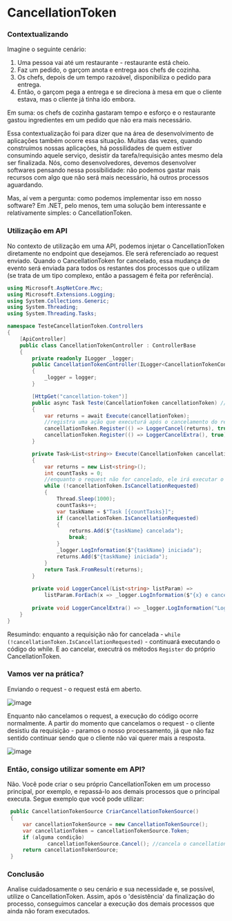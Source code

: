 # CancellationToken
### Contextualizando
Imagine o seguinte cenário: 
1. Uma pessoa vai até um restaurante - restaurante está cheio.
2. Faz um pedido, o garçom anota e entrega aos chefs de cozinha. 
3. Os chefs, depois de um tempo razoável, disponibiliza o pedido para entrega. 
4. Então, o garçom pega a entrega e se direciona à mesa em que o cliente estava, mas o cliente já tinha ido embora.

Em suma: os chefs de cozinha gastaram tempo e esforço e o restaurante gastou ingredientes em um pedido que não era mais necessário.

Essa contextualização foi para dizer que na área de desenvolvimento de aplicações também ocorre essa situação.
Muitas das vezes, quando construímos nossas aplicações, há possilidades de quem estiver consumindo aquele serviço, desistir da tarefa/requisição antes mesmo dela ser finalizada.
Nós, como desenvolvedores, devemos desenvolver softwares pensando nessa possibilidade: não podemos gastar mais recursos com algo que não será mais necessário, há outros processos aguardando. 

Mas, aí vem a pergunta: como podemos implementar isso em nosso software?
Em .NET, pelo menos, tem uma solução bem interessante e relativamente simples: o CancellationToken.
### Utilização em API
No contexto de utilização em uma API, podemos injetar o CancellationToken diretamente no endpoint que desejamos. Ele será referenciado ao request enviado.
Quando o CancellationToken for cancelado, essa mudança de evento será enviada para todos os restantes dos processos que o utilizam (se trata de um tipo complexo, então a passagem é feita por referência).
```c#
using Microsoft.AspNetCore.Mvc;
using Microsoft.Extensions.Logging;
using System.Collections.Generic;
using System.Threading;
using System.Threading.Tasks;

namespace TesteCancellationToken.Controllers
{
    [ApiController]
    public class CancellationTokenController : ControllerBase
    {
        private readonly ILogger _logger;
        public CancellationTokenController(ILogger<CancellationTokenController> logger)
        {
            _logger = logger;
        }

        [HttpGet("cancellation-token")]
        public async Task Teste(CancellationToken cancellationToken) // recebendo o token automaticamente referente ao request
        {
            var returns = await Execute(cancellationToken);
            //registra uma ação que executurá após o cancelamento do request (pode inserir mais de um Register)
            cancellationToken.Register(() => LoggerCancel(returns), true);
            cancellationToken.Register(() => LoggerCancelExtra(), true);
        }

        private Task<List<string>> Execute(CancellationToken cancellationToken)
        {
            var returns = new List<string>();
            int countTasks = 0;
            //enquanto o request não for cancelado, ele irá executar o método
            while (!cancellationToken.IsCancellationRequested)
            {
                Thread.Sleep(1000);
                countTasks++;
                var taskName = $"Task [{countTasks}]";
                if (cancellationToken.IsCancellationRequested)
                {
                    returns.Add($"{taskName} cancelada");
                    break;
                }
                _logger.LogInformation($"{taskName} iniciada");
                returns.Add($"{taskName} iniciada");
            }
            return Task.FromResult(returns);
        }
        
        private void LoggerCancel(List<string> listParam) =>
            listParam.ForEach(x => _logger.LogInformation($"{x} e cancelada."));
            
        private void LoggerCancelExtra() => _logger.LogInformation("Logger extra!");
    }
}
```
Resumindo: enquanto a requisição não for cancelada -  ``` while (!cancellationToken.IsCancellationRequested) ``` - continuará executando o código do while. E ao cancelar, executrá os métodos  ``` Register ``` do próprio CancellationToken.

### Vamos ver na prática?
Enviando o request - o request está em aberto.

![image](https://user-images.githubusercontent.com/50757499/116161390-0c9aac80-a6ca-11eb-9ce6-29f38c8e3139.png)

Enquanto não cancelamos o request, a execução do código ocorre normalmente. A partir do momento que cancelamos o request - o cliente desistiu da requisição - paramos o nosso processamento, já que não faz sentido continuar sendo que o cliente não vai querer mais a resposta.

![image](https://user-images.githubusercontent.com/50757499/116161977-330d1780-a6cb-11eb-9dba-62499a494b30.png)

### Então, consigo utilizar somente em API?
Não. Você pode criar o seu próprio CancellationToken em um processo principal, por exemplo, e repassá-lo aos demais processos que o principal executa.
Segue exemplo que você pode utilizar: 
```c#
 public CancellationTokenSource CriarCancellationTokenSource()
 {
     var cancellationTokenSource = new CancellationTokenSource();
     var cancellationToken = cancellationTokenSource.Token;
     if (alguma condição) 
             cancellationTokenSource.Cancel(); //cancela o cancellationToken
     return cancellationTokenSource;
 }
```

### Conclusão
Analise cuidadosamente o seu cenário e sua necessidade e, se possível, utilize o CancellationToken.
Assim, após o 'desistência' da finalização do processo, conseguimos cancelar a execução dos demais processos que ainda não foram executados.

